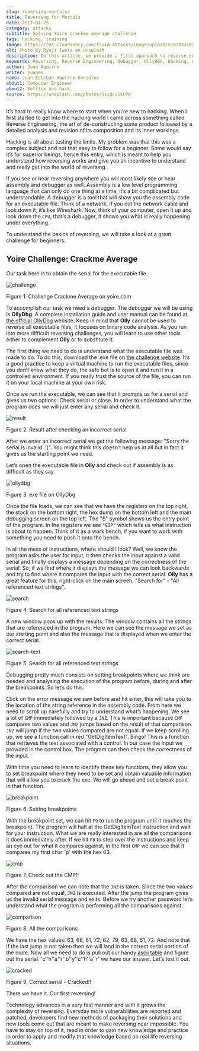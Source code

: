 ```yaml
---
slug: reversing-mortals/
title: Reversing for Mortals
date: 2017-04-25
category: attacks
subtitle: Solving Yoire crackme average challenge
tags: hacking, training
image: https://res.cloudinary.com/fluid-attacks/image/upload/v1620331059/blog/reversing-mortals/cover_reckpt.webp
alt: Photo by Ryoji Iwata on Unsplash
description: In this article, we provide a first approach to reverse engineering by solving a simple but educational cracking challenge using OllyDBG.
keywords: Reversing, Reverse Engineering, Debugger, OllyDBG, Hacking, Assembler, Ethical Hacking, Pentesting
author: Juan Aguirre
writer: juanes
name: Juan Esteban Aguirre González
about1: Computer Engineer
about2: Netflix and hack.
source: https://unsplash.com/photos/5siQcvSxCP8
---
```


It’s hard to really know where to start when you’re new to hacking. When
I first started to get into the hacking world I came across something
called Reverse Engineering, the art of de-constructing some product
followed by a detailed analysis and revision of its composition and its
inner workings.

Hacking is all about testing the limits. My problem was that this was a
complex subject and not that easy to follow for a beginner. Some would
say it’s for superior beings, hence this entry, which is meant to help
you understand how reversing works and give you an incentive to
understand and really get into the world of reversing.

If you see or hear reversing anywhere you will most likely see or hear
assembly and debugger as well. Assembly is a low level programming
language that can only do one thing at a time, it’s a bit complicated
but understandable. A debugger is a tool that will show you the assembly
code for an executable file. Think of a network, if you cut the network
cable and look down it, it’s like Wireshark. Now, think of your
computer, open it up and look down the `CPU`, that’s a debugger, it
shows you what is really happening under everything.

To understand the basics of reversing, we will take a look at a great
challenge for beginners.

## Yoire Challenge: Crackme Average

Our task here is to obtain the serial for the executable file.

<div class="imgblock">

![challenge](https://res.cloudinary.com/fluid-attacks/image/upload/v1620331059/blog/reversing-mortals/image1_psxbz9.webp)

<div class="title">

Figure 1. Challenge Crackme Average on yoire.com

</div>

</div>

To accomplish our task we need a debugger. The debugger we will be using
is **OllyDbg**. A complete installation guide and user manual can be
found at [the official OllyDbg](http://www.ollydbg.de/) website. Keep in
mind that **Olly** cannot be used to reverse all executable files, it
focuses on binary code analysis. As you run into more difficult
reversing challenges, you will learn to use other tools either to
complement **Olly** or to substitute it.

The first thing we need to do is understand what the executable file was
made to do. To do this, download the .exe file on [the challenge
website](http://yoire.com/challenges/reversing/pe/03_crackme_average.php).
It’s a good practice to keep a virtual machine to run the executable
files, since you don’t know what they do, the safe bet is to open it and
run it in a controlled environment. If you really trust the source of
the file, you can run it on your local machine at your own risk.

Once we run the executable, we can see that it prompts us for a serial
and gives us two options: Check serial or close. In order to understand
what the program does we will just enter any serial and check it.

<div class="imgblock">

![result](https://res.cloudinary.com/fluid-attacks/image/upload/v1620331059/blog/reversing-mortals/image2_euxtnh.webp)

<div class="title">

Figure 2. Result after checking an incorrect serial

</div>

</div>

After we enter an incorrect serial we get the following message: "Sorry
the serial is invalid. :(". You might think this doesn’t help us at all
but in fact it gives us the starting point we need.

Let’s open the executable file in **Olly** and check out if assembly is
as difficult as they say.

<div class="imgblock">

![ollydbg](https://res.cloudinary.com/fluid-attacks/image/upload/v1620331058/blog/reversing-mortals/image3_ux0c17.webp)

<div class="title">

Figure 3. exe file on OllyDbg

</div>

</div>

Once the file loads, we can see that we have the registers on the top
right, the stack on the bottom right, the hex dump on the bottom left
and the main debugging screen on the top left. The "$" symbol shows us
the entry point of the program. In the registers we see `"EIP"` which
tells us what instruction is about to happen. Think of it as a work
bench, if you want to work with something you need to push it onto the
bench.

In all the mess of instructions, where should I look? Well, we know the
program asks the user for input, it then checks the input against a
valid serial and finally displays a message depending on the correctness
of the serial. So, if we find where it displays the message we can look
backwards and try to find where it compares the input with the correct
serial. **Olly** has a great feature for this, right-click on the main
screen, "Search for" - "All referenced text strings".

<div class="imgblock">

![search](https://res.cloudinary.com/fluid-attacks/image/upload/v1620331057/blog/reversing-mortals/image4_aqpibp.webp)

<div class="title">

Figure 4. Search for all referenced text strings

</div>

</div>

A new window pops up with the results. The window contains all the
strings that are referenced in the program. Here we can see the message
we set as our starting point and also the message that is displayed when
we enter the correct serial.

<div class="imgblock">

![search-text](https://res.cloudinary.com/fluid-attacks/image/upload/v1620331059/blog/reversing-mortals/image5_ujoauk.webp)

<div class="title">

Figure 5. Search for all referenced text strings

</div>

</div>

Debugging pretty much consists on setting breakpoints where we think are
needed and analysing the execution of the program before, during and
after the breakpoints. So let’s do this.

Click on the error message we saw before and hit enter, this will take
you to the location of the string reference in the assembly code. From
here we need to scroll up carefully and try to understand what’s
happening. We see a lot of `CMP` immediately followed by a `JNZ`. This
is important because `CMP` compares two values and `JNZ` jumps based on
the result of that comparison. `JNZ` will jump if the two values
compared are not equal. If we keep scrolling up, we see a function call
in red "GetDigItemText". Bingo\! This is a function that retrieves the
text associated with a control. In our case the input we provided in the
control box. The program can then check the correctness of the input.

With time you need to learn to identify these key functions, they allow
you to set breakpoint where they need to be set and obtain valuable
information that will allow you to crack the exe. We will go ahead and
set a break point in that function.

<div class="imgblock">

![breakpoint](https://res.cloudinary.com/fluid-attacks/image/upload/v1620331058/blog/reversing-mortals/image6_vlz3hq.webp)

<div class="title">

Figure 6. Setting breakpoints

</div>

</div>

With the breakpoint set, we can hit `F9` to run the program until it
reaches the breakpoint. The program will halt at the GetDigItemText
instruction and wait for your instruction. What we are really interested
in are all the comparisons it does immediately after. If we hit `F8` to
step over the instructions and keep an eye out for what it compares
against, in the first `CMP` we can see that it compares my first char
'p' with the hex 63.

<div class="imgblock">

![cmp](https://res.cloudinary.com/fluid-attacks/image/upload/v1620331059/blog/reversing-mortals/image7_cr2rij.webp)

<div class="title">

Figure 7. Check out the CMP!!

</div>

</div>

After the comparison we can note that the `JNZ` is taken. Since the two
values compared are not equal, `JNZ` is executed. After the jump the
program gives us the invalid serial message and exits. Before we try
another password let’s understand what the program is performing all the
comparisons against.

<div class="imgblock">

![comparison](https://res.cloudinary.com/fluid-attacks/image/upload/v1620331059/blog/reversing-mortals/image8_rbcpgb.webp)

<div class="title">

Figure 8. All the comparisons

</div>

</div>

We have the hex values: 63, 68, 61, 72, 62, 79, 63, 68, 61, 72. And note
that if the last jump is not taken then we will land in the correct
serial portion of the code. Now all we need to do is pull out our handy
[ascii table](http://www.asciitable.com/) and figure out the serial.
'c''h''a''r''b''y''c''h''a''r' we have our answer. Let’s test it out.

<div class="imgblock">

![cracked](https://res.cloudinary.com/fluid-attacks/image/upload/v1620331058/blog/reversing-mortals/image9_k6olx0.webp)

<div class="title">

Figure 9. Correct serial - Cracked!!

</div>

</div>

There we have it. Our first reversing\!

Technology advances in a very fast manner and with it grows the
complexity of reversing. Everyday more vulnerabilities are reported and
patched, developers find new methods of packaging their solutions and
new tools come out that are meant to make reversing near impossible. You
have to stay on top of it, read in order to gain new knowledge and
practice in order to apply and modify that knowledge based on real life
reversing situations.
